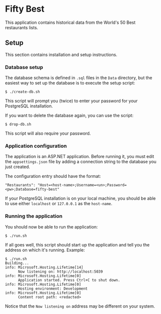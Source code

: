 # Fifty Best

This application contains historical data from the World's 50 Best restaurants lists.

## Setup
This section contains installation and setup instructions.

### Database setup
The database schema is defined in `.sql` files in the `Data` directory, but the easiest way to set up the database is to execute the setup script:

```
$ ./create-db.sh
```

This script will prompt you (twice) to enter your password for your PostgreSQL installation.

If you want to delete the database again, you can use the script:

```
$ drop-db.sh
```

This script will also require your password.

### Application configuration
The application is an ASP.NET application. Before running it, you must edit the `appsettings.json` file by adding a connection string to the database you just created.

The configuration entry should have the format:

```
"Restaurants": "Host=<host-name>;Username=<un>;Password=<pw>;Database=fifty-best"
```

If your PostgreSQL installation is on your local machine, you should be able to use either `localhost` or `127.0.0.1` as the `host-name`.

### Running the application
You should now be able to run the application:

```
$ ./run.sh
```

If all goes well, this script should start up the application and tell you the address on which it's running. Example:

```
$ ./run.sh
Building...
info: Microsoft.Hosting.Lifetime[14]
      Now listening on: http://localhost:5039
info: Microsoft.Hosting.Lifetime[0]
      Application started. Press Ctrl+C to shut down.
info: Microsoft.Hosting.Lifetime[0]
      Hosting environment: Development
info: Microsoft.Hosting.Lifetime[0]
      Content root path: <redacted>
```

Notice that the `Now listening on` address may be different on your system.